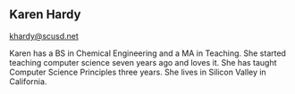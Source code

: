 ## Karen Hardy

[khardy@scusd.net](mailto:khardy@scusd.net)

Karen has a BS in Chemical Engineering and a MA in Teaching.  She started teaching computer science seven years ago and loves it.  She has taught Computer Science Principles three years.  She lives in Silicon Valley in California.
